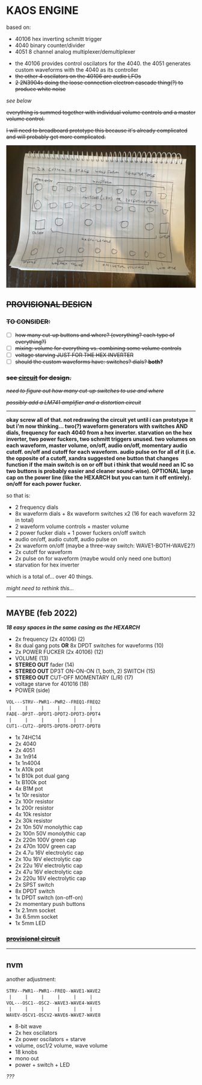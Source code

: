 # KAOS ENGINE

based on:

* 40106 hex inverting schmitt trigger
* 4040 binary counter/divider
* 4051 8 channel analog multiplexer/demultiplexer  

- the 40106 provides control oscilators for the 4040. the 4051 generates custom waveforms with the 4040 as its controller
- ~~the other 4 oscilators on the 40106 are audio LFOs~~
- ~~2 2N3904s doing the loose connection electron cascade thing(?) to produce white noise~~

_see below_

~~everything is summed together with individual volume controls and a master volume control.~~  

~~I will need to breadboard prototype this because it's already complicated and will probably get more complicated.~~

![kaos](kaos.jpg)

## ~~**PROVISIONAL DESIGN**~~  

### ~~**TO CONSIDER:**~~
- [ ] ~~how many cut-up buttons and where? (everything? each type of everything?)~~
- [ ] ~~mixing: volume for everything vs. combining some volume controls~~
- [ ] ~~voltage starving JUST FOR THE HEX INVERTER~~
- [ ] ~~should the custom waveforms have: switches? dials? **both?**~~

### ~~see [circuit](circuit) for design.~~  

~~_need to figure out how many cut-up switches to use and where_~~  

~~_possibly add a LM741 amplifier and a distortion circuit_~~  

---

**okay screw all of that. not redrawing the circuit yet until i can prototype it but i'm now thinking... two(?) waveform generators with switches AND dials, frequency for each 4040 from a hex inverter. starvation on the hex inverter, two power fuckers, two schmitt triggers unused. two volumes on each waveform, master volume, on/off, audio on/off, momentary audio cutoff. on/off and cutoff for each waveform. audio pulse on for all of it (i.e. the opposite of a cutoff, xandra suggested one button that changes function if the main switch is on or off but i think that would need an IC so two buttons is probably easier and cleaner sound-wise). OPTIONAL large cap on the power line (like the HEXARCH but you can turn it off entirely). on/off for each power fucker.**  

so that is:

* 2 frequency dials
* 8x waveform dials + 8x waveform switches x2 (16 for each waveform 32 in total)
* 2 waveform volume controls + master volume
* 2 power fucker dials + 1 power fuckers on/off switch
* audio on/off, audio cutoff, audio pulse on
* 2x waveform on/off (maybe a three-way switch: WAVE1-BOTH-WAVE2?)
* 2x cutoff for waveform
* 2x pulse on for waveform (maybe would only need one button)
* starvation for hex inverter

which is a total of... over 40 things.  

_might need to rethink this..._

---

## MAYBE (feb 2022)

***18 easy spaces in the same casing as the HEXARCH***

* 2x frequency (2x 40106) (2) 
* 8x dual gang pots **OR** 8x DPDT switches for waveforms (10)
* 2x POWER FUCKER (2x 40106) (12)
* VOLUME (13)
* **STEREO OUT** fader (14)
* **STEREO OUT** DP3T ON-ON-ON (1, both, 2) SWITCH (15)
* **STEREO OUT** CUT-OFF MOMENTARY (L/R) (17)
* voltage starve for 401016 (18)
* POWER (side)

```
VOL---STRV--PWR1--PWR2--FREQ1-FREQ2
 |     |     |     |     |     |
FADE--DP3T--DPDT1-DPDT2-DPDT3-DPDT4
 |     |     |     |     |     |
CUT1--CUT2--DPDT5-DPDT6-DPDT7-DPDT8
```

* 1x 74HC14
* 2x 4040
* 2x 4051
* 3x 1n914
* 1x 1n4004
* 1x A10k pot
* 1x B10k pot dual gang
* 1x B100k pot
* 4x B1M pot
* 1x 10r resistor
* 2x 100r resistor
* 1x 200r resistor
* 4x 10k resistor
* 2x 30k resistor
* 2x 10n 50V monolythic cap
* 2x 100n 50V monolythic cap
* 2x 220n 100V green cap
* 2x 470n 100V green cap
* 2x 4.7u 16V electrolytic cap
* 2x 10u 16V electrolytic cap
* 2x 22u 16V electrolytic cap
* 2x 47u 16V electrolytic cap
* 2x 220u 16V electrolytic cap
* 2x SPST switch
* 8x DPDT switch
* 1x DPDT switch (on-off-on)
* 2x momentary push buttons
* 1x 2.1mm socket
* 3x 6.5mm socket
* 1x 5mm LED

### ~~[provisional circuit](circuit2)~~

---

## nvm

another adjustment:

```
STRV--PWR1--PWR1--FREQ--WAVE1-WAVE2
 |     |     |     |     |     |
VOL---OSC1--OSC2--WAVE3-WAVE4-WAVE5
 |     |     |     |     |     |
WAVEV-OSCV1-OSCV2-WAVE6-WAVE7-WAVE8
```

* 8-bit wave
* 2x hex oscilators
* 2x power oscilators + starve
* volume, osc1/2 volume, wave volume
* 18 knobs
* mono out
* power + switch + LED

*???*
